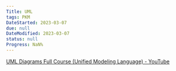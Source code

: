 ```yaml
---
Title: UML
tags: PKM
DateStarted: 2023-03-07
due: null
DateModified: 2023-03-07
status: null
Progress: NaN%
---
```


[UML Diagrams Full Course (Unified Modeling Language) - YouTube](https://www.youtube.com/watch?v=WnMQ8HlmeXc)

